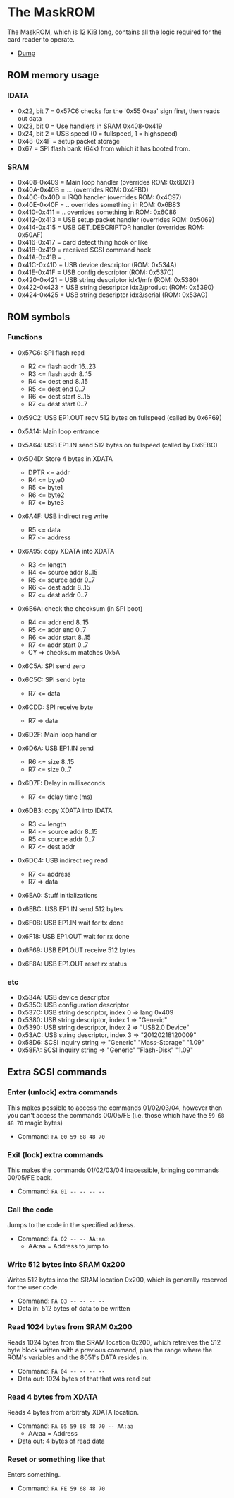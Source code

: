 # The MaskROM

The MaskROM, which is 12 KiB long, contains all the logic required for the card reader to operate.

- [Dump](MaskROM.bin)

## ROM memory usage

### IDATA

- 0x22, bit 7 = 0x57C6 checks for the '0x55 0xaa' sign first, then reads out data
- 0x23, bit 0 = Use handlers in SRAM 0x408-0x419
- 0x24, bit 2 = USB speed (0 = fullspeed, 1 = highspeed)
- 0x48-0x4F = setup packet storage
- 0x67 = SPI flash bank (64k) from which it has booted from.

### SRAM

- 0x408-0x409 = Main loop handler (overrides ROM: 0x6D2F)
- 0x40A-0x40B = ... (overrides ROM: 0x4FBD)
- 0x40C-0x40D = IRQ0 handler (overrides ROM: 0x4C97)
- 0x40E-0x40F = .. overrides something in ROM: 0x6B83
- 0x410-0x411 = .. overrides something in ROM: 0x6C86
- 0x412-0x413 = USB setup packet handler (overrides ROM: 0x5069)
- 0x414-0x415 = USB GET_DESCRIPTOR handler (overrides ROM: 0x50AF)
- 0x416-0x417 = card detect thing hook or like
- 0x418-0x419 = received SCSI command hook
- 0x41A-0x41B = .
- 0x41C-0x41D = USB device descriptor (ROM: 0x534A)
- 0x41E-0x41F = USB config descriptor (ROM: 0x537C)
- 0x420-0x421 = USB string descriptor idx1/mfr (ROM: 0x5380)
- 0x422-0x423 = USB string descriptor idx2/product (ROM: 0x5390)
- 0x424-0x425 = USB string descriptor idx3/serial (ROM: 0x53AC)

## ROM symbols

### Functions

- 0x57C6: SPI flash read
  * R2 <= flash addr 16..23
  * R3 <= flash addr 8..15
  * R4 <= dest end 8..15
  * R5 <= dest end 0..7
  * R6 <= dest start 8..15
  * R7 <= dest start 0..7

- 0x59C2: USB EP1.OUT recv 512 bytes on fullspeed (called by 0x6F69)

- 0x5A14: Main loop entrance

- 0x5A64: USB EP1.IN send 512 bytes on fullspeed (called by 0x6EBC)

- 0x5D4D: Store 4 bytes in XDATA
  * DPTR <= addr
  * R4 <= byte0
  * R5 <= byte1
  * R6 <= byte2
  * R7 <= byte3

- 0x6A4F: USB indirect reg write
  * R5 <= data
  * R7 <= address

- 0x6A95: copy XDATA into XDATA
  * R3 <= length
  * R4 <= source addr 8..15
  * R5 <= source addr 0..7
  * R6 <= dest addr 8..15
  * R7 <= dest addr 0..7

- 0x6B6A: check the checksum (in SPI boot)
  * R4 <= addr end 8..15
  * R5 <= addr end 0..7
  * R6 <= addr start 8..15
  * R7 <= addr start 0..7
  * CY => checksum matches 0x5A

- 0x6C5A: SPI send zero

- 0x6C5C: SPI send byte
  * R7 <= data

- 0x6CDD: SPI receive byte
  * R7 => data

- 0x6D2F: Main loop handler

- 0x6D6A: USB EP1.IN send
  * R6 <= size 8..15
  * R7 <= size 0..7

- 0x6D7F: Delay in milliseconds
  * R7 <= delay time (ms)

- 0x6DB3: copy XDATA into IDATA
  * R3 <= length
  * R4 <= source addr 8..15
  * R5 <= source addr 0..7
  * R7 <= dest addr

- 0x6DC4: USB indirect reg read
  * R7 <= address
  * R7 => data

- 0x6EA0: Stuff initializations

- 0x6EBC: USB EP1.IN send 512 bytes

- 0x6F0B: USB EP1.IN wait for tx done

- 0x6F18: USB EP1.OUT wait for rx done

- 0x6F69: USB EP1.OUT receive 512 bytes

- 0x6F8A: USB EP1.OUT reset rx status

### etc

- 0x534A: USB device descriptor
- 0x535C: USB configuration descriptor
- 0x537C: USB string descriptor, index 0 => lang 0x409
- 0x5380: USB string descriptor, index 1 => "Generic"
- 0x5390: USB string descriptor, index 2 => "USB2.0 Device"
- 0x53AC: USB string descriptor, index 3 => "20120218120009"
- 0x58D6: SCSI inquiry string => "Generic" "Mass-Storage" "1.09"
- 0x58FA: SCSI inquiry string => "Generic" "Flash-Disk" "1.09"

## Extra SCSI commands

### Enter (unlock) extra commands

This makes possible to access the commands 01/02/03/04, however then you can't access
the commands 00/05/FE (i.e. those which have the `59 68 48 70` magic bytes)

- Command: `FA 00 59 68 48 70`

### Exit (lock) extra commands

This makes the commands 01/02/03/04 inacessible, bringing commands 00/05/FE back.

- Command: `FA 01 -- -- -- --`

### Call the code

Jumps to the code in the specified address.

- Command: `FA 02 -- -- AA:aa`
  * AA:aa = Address to jump to

### Write 512 bytes into SRAM 0x200

Writes 512 bytes into the SRAM location 0x200, which is generally reserved for the user code.

- Command: `FA 03 -- -- -- --`
- Data in: 512 bytes of data to be written

### Read 1024 bytes from SRAM 0x200

Reads 1024 bytes from the SRAM location 0x200, which retreives the 512 byte block written with
a previous command, plus the range where the ROM's variables and the 8051's DATA resides in.

- Command: `FA 04 -- -- -- --`
- Data out: 1024 bytes of that that was read out

### Read 4 bytes from XDATA

Reads 4 bytes from arbitraty XDATA location.

- Command: `FA 05 59 68 48 70 -- AA:aa`
  * AA:aa = Address
- Data out: 4 bytes of read data

### Reset or something like that

Enters something..

- Command: `FA FE 59 68 48 70`
